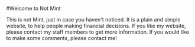 #Welcome to Not Mint

This is not Mint, just in case you haven't noticed.
It is a plain and simple website, to help people making financial decisions.
If you like my website, please contact my staff members to get more information. If you would like to make some comments, please contact me!
